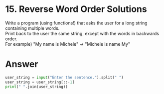 # 15. Reverse Word Order Solutions

Write a program (using functions!) that asks the user for a long string containing multiple words.   
Print back to the user the same string, except with the words in backwards order.   
For example) "My name is Michele"   ->   "Michele is name My"
  
# Answer

```python
user_string = input("Enter the sentence.").split(" ")
user_string = user_string[::-1]
print(" ".join(user_string))
```
